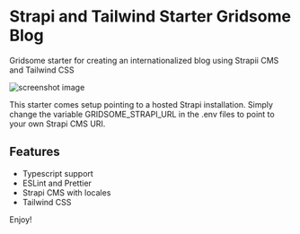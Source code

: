 # Strapi and Tailwind Starter Gridsome Blog

Gridsome starter for creating an internationalized blog using Strapii CMS and Tailwind CSS

![screenshot image](/screenshot.png)

This starter comes setup pointing to a hosted Strapi installation. Simply change the variable GRIDSOME_STRAPI_URL in the .env files to point to your own Strapi CMS URI.


## Features

- Typescript support
- ESLint and Prettier
- Strapi CMS with locales
- Tailwind CSS


Enjoy!

